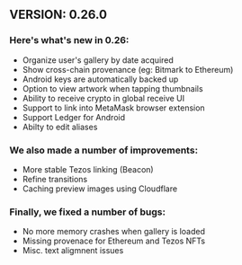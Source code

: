 ## VERSION: 0.26.0
### Here's what's new in 0.26:
- Organize user's gallery by date acquired
- Show cross-chain provenance (eg: Bitmark to Ethereum)
- Android keys are automatically backed up
- Option to view artwork when tapping thumbnails
- Ability to receive crypto in global receive UI
- Support to link into MetaMask browser extension
- Support Ledger for Android
- Abilty to edit aliases

### We also made a number of improvements: 
- More stable Tezos linking (Beacon) 
- Refine transitions
- Caching preview images using Cloudflare

### Finally, we fixed a number of bugs:
- No more memory crashes when gallery is loaded
- Missing provenace for Ethereum and Tezos NFTs
- Misc. text aligmnent issues

